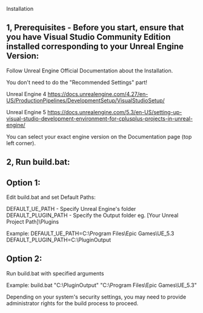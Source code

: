 Installation

1, Prerequisites - Before you start, ensure that you have Visual Studio Community Edition installed corresponding to your Unreal Engine Version:
-

Follow Unreal Engine Official Documentation about the Installation.

You don't need to do the "Recommended Settings" part!

Unreal Engine 4
https://docs.unrealengine.com/4.27/en-US/ProductionPipelines/DevelopmentSetup/VisualStudioSetup/

Unreal Engine 5
https://docs.unrealengine.com/5.3/en-US/setting-up-visual-studio-development-environment-for-cplusplus-projects-in-unreal-engine/

You can select your exact engine version on the Documentation page (top left corner).

2, Run build.bat:
-

Option 1:
-
Edit build.bat and set Default Paths:

DEFAULT_UE_PATH - Specify Unreal Engine's folder
DEFAULT_PLUGIN_PATH - Specify the Output folder eg. [Your Unreal Project Path]\Plugins

Example:
DEFAULT_UE_PATH=C:\Program Files\Epic Games\UE_5.3
DEFAULT_PLUGIN_PATH=C:\PluginOutput

Option 2:
-

Run build.bat with specified arguments

Example:
build.bat "C:\PluginOutput" "C:\Program Files\Epic Games\UE_5.3"

Depending on your system's security settings, you may need to provide administrator rights for the build process to proceed.
